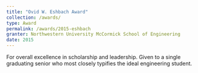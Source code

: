 ```yaml
---
title: "Ovid W. Eshbach Award"
collection: /awards/
type: Award
permalink: /awards/2015-eshbach
granter: Northwestern University McCormick School of Engineering
date: 2015
---
```


For overall excellence in scholarship and leadership. Given to a single graduating senior who most closely typifies the ideal engineering student.
